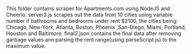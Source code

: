 This folder contains scraper for Apartments.com using NodeJS and Cheerio.
server3.js scrapes out the data from 10 cities using variable number if bathrooms and bedrooms under rent $2100, the cities being: Chicago, New-York, Atlanta, Boston, Phoenix ,San-Diego, Miami, Portland, Houston and Baltimore.
final2.json contains the final data after removing garbage values ann parsing the rent range(using parseScript.js) to the maximum value.
